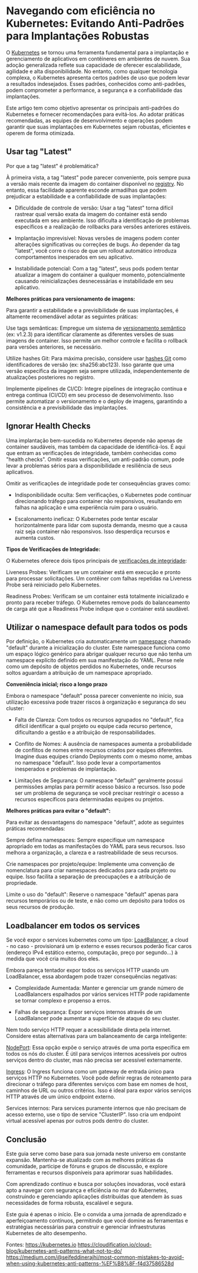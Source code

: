 # Navegando com eficiência no Kubernetes: Evitando Anti-Padrões para Implantações Robustas

O [Kubernetes](https://kubernetes.io/pt-br/) se tornou uma ferramenta fundamental para a implantação e gerenciamento de aplicativos em contêineres em ambientes de nuvem. Sua adoção generalizada reflete sua capacidade de oferecer escalabilidade, agilidade e alta disponibilidade. No entanto, como qualquer tecnologia complexa, o Kubernetes apresenta certos padrões de uso que podem levar a resultados indesejados. Esses padrões, conhecidos como anti-padrões, podem comprometer a performance, a segurança e a confiabilidade das implantações.

Este artigo tem como objetivo apresentar os principais anti-padrões do Kubernetes e fornecer recomendações para evitá-los. Ao adotar práticas recomendadas, as equipes de desenvolvimento e operações podem garantir que suas implantações em Kubernetes sejam robustas, eficientes e operem de forma otimizada.


## **Usar tag "Latest"**

Por que a tag "latest" é problemática?

À primeira vista, a tag "latest" pode parecer conveniente, pois sempre puxa a versão mais recente da imagem do container disponível no [registry](https://hub.docker.com/). No entanto, essa facilidade aparente esconde armadilhas que podem prejudicar a estabilidade e a confiabilidade de suas implantações:

* Dificuldade de controle de versão: Usar a tag "latest" torna difícil rastrear qual versão exata da imagem do container está sendo executada em seu ambiente. Isso dificulta a identificação de problemas específicos e a realização de rollbacks para versões anteriores estáveis.

* Implantação imprevisível: Novas versões de imagens podem conter alterações significativas ou correções de bugs. Ao depender da tag "latest", você corre o risco de que um rollout automático introduza comportamentos inesperados em seu aplicativo.

* Instabilidade potencial: Com a tag "latest", seus pods podem tentar atualizar a imagem do container a qualquer momento, potencialmente causando reinicializações desnecessárias e instabilidade em seu aplicativo.

**Melhores práticas para versionamento de imagens:**

Para garantir a estabilidade e a previsibilidade de suas implantações, é altamente recomendável adotar as seguintes práticas:

Use tags semânticas: Empregue um sistema de [versionamento semântico](https://semver.org/) (ex: v1.2.3) para identificar claramente as diferentes versões de suas imagens de container. Isso permite um melhor controle e facilita o rollback para versões anteriores, se necessário.

Utilize hashes Git: Para máxima precisão, considere usar [hashes Git](https://git-scm.com/docs/git-hash-object) como identificadores de versão (ex: sha256:abc123). Isso garante que uma versão específica da imagem seja sempre utilizada, independentemente de atualizações posteriores no registro.

Implemente pipelines de CI/CD: Integre pipelines de integração contínua e entrega contínua (CI/CD) em seu processo de desenvolvimento. Isso permite automatizar o versionamento e o deploy de imagens, garantindo a consistência e a previsibilidade das implantações.


## **Ignorar Health Checks**

Uma implantação bem-sucedida no Kubernetes depende não apenas de container saudáveis, mas também da capacidade de identificá-los. É aqui que entram as verificações de integridade, também conhecidas como "health checks". Omitir essas verificações, um anti-padrão comum, pode levar a problemas sérios para a disponibilidade e resiliência de seus aplicativos.

Omitir as verificações de integridade pode ter consequências graves como:

* Indisponibilidade oculta: Sem verificações, o Kubernetes pode continuar direcionando tráfego para container não responsivos, resultando em falhas na aplicação e uma experiência ruim para o usuário.

* Escalonamento ineficaz: O Kubernetes pode tentar escalar horizontalmente para lidar com suposta demanda, mesmo que a causa raiz seja container não responsivos. Isso desperdiça recursos e aumenta custos.

**Tipos de Verificações de Integridade:**

O Kubernetes oferece dois tipos principais de [verificações de integridade](https://kubernetes.io/docs/concepts/workloads/pods/pod-lifecycle/#types-of-probe):

Liveness Probes: Verificam se um container está em execução e pronto para processar solicitações. Um contêiner com falhas repetidas na Liveness Probe será reiniciado pelo Kubernetes.

Readiness Probes: Verificam se um container está totalmente inicializado e pronto para receber tráfego. O Kubernetes remove pods do balanceamento de carga até que a Readiness Probe indique que o container está saudável.

## **Utilizar o namespace default para todos os pods**

Por definição, o Kubernetes cria automaticamente um [namespace](https://kubernetes.io/docs/concepts/overview/working-with-objects/namespaces/) chamado "default" durante a inicialização do cluster. Este namespace funciona como um espaço lógico genérico para abrigar qualquer recurso que não tenha um namespace explícito definido em sua manifestação do YAML. Pense nele como um depósito de objetos perdidos no Kubernetes, onde recursos soltos aguardam a atribuição de um namespace apropriado.

**Conveniência inicial; risco a longo prazo**

Embora o namespace "default" possa parecer conveniente no início, sua utilização excessiva pode trazer riscos à organização e segurança do seu cluster:

* Falta de Clareza: Com todos os recursos agrupados no "default", fica difícil identificar a qual projeto ou equipe cada recurso pertence, dificultando a gestão e a atribuição de responsabilidades.

* Conflito de Nomes: A ausência de namespaces aumenta a probabilidade de conflitos de nomes entre recursos criados por equipes diferentes. Imagine duas equipes criando Deployments com o mesmo nome, ambas no namespace "default". Isso pode levar a comportamentos inesperados e problemas de implantação.

* Limitações de Segurança: O namespace "default" geralmente possui permissões amplas para permitir acesso básico a recursos. Isso pode ser um problema de segurança se você precisar restringir o acesso a recursos específicos para determinadas equipes ou projetos.

**Melhores práticas para evitar o "default":**

Para evitar as desvantagens do namespace "default", adote as seguintes práticas recomendadas:

Sempre defina namespaces: Sempre especifique um namespace apropriado em todas as manifestações do YAML para seus recursos. Isso melhora a organização, a clareza e a rastreabilidade de seus recursos.

Crie namespaces por projeto/equipe: Implemente uma convenção de nomenclatura para criar namespaces dedicados para cada projeto ou equipe. Isso facilita a separação de preocupações e a atribuição de propriedade.

Limite o uso do "default": Reserve o namespace "default" apenas para recursos temporários ou de teste, e não como um depósito para todos os seus recursos de produção.

## **Loadbalancer em todos os services**

Se você expor o services kubernetes como um tipo: [LoadBalancer](https://kubernetes.io/docs/concepts/services-networking/service/#loadbalancer), a cloud - no caso - provisionará um ip externo e esses recursos poderão ficar caros (endereço IPv4 estático externo, computação, preço por segundo…) à medida que você cria muitos dos eles.

Embora pareça tentador expor todos os serviços HTTP usando um LoadBalancer, essa abordagem pode trazer consequências negativas:

* Complexidade Aumentada: Manter e gerenciar um grande número de LoadBalancers espalhados por vários services HTTP pode rapidamente se tornar complexo e propenso a erros.

* Falhas de segurança: Expor serviços internos através de um LoadBalancer pode aumentar a superfície de ataque do seu cluster.

Nem todo serviço HTTP requer a acessibilidade direta pela internet. Considere estas alternativas para um balanceamento de carga inteligente:

[NodePort](https://kubernetes.io/docs/concepts/services-networking/service/#type-nodeport): Essa opção expõe o serviço através de uma porta específica em todos os nós do cluster. É útil para serviços internos acessíveis por outros serviços dentro do cluster, mas não precisa ser acessível externamente.

[Ingress](https://kubernetes.io/docs/concepts/services-networking/ingress/): O Ingress funciona como um gateway de entrada único para serviços HTTP no Kubernetes. Você pode definir regras de roteamento para direcionar o tráfego para diferentes serviços com base em nomes de host, caminhos de URL ou outros critérios. Isso é ideal para expor vários serviços HTTP através de um único endpoint externo.

Services internos: Para services puramente internos que não precisam de acesso externo, use o tipo de service "ClusterIP". Isso cria um endpoint virtual acessível apenas por outros pods dentro do cluster.

## Conclusão
Este guia serve como base para sua jornada neste universo em constante expansão. Mantenha-se atualizado com as melhores práticas da comunidade, participe de fóruns e grupos de discussão, e explore ferramentas e recursos disponíveis para aprimorar suas habilidades.

Com aprendizado contínuo e busca por soluções inovadoras, você estará apto a navegar com segurança e eficiência no mar do Kubernetes, construindo e gerenciando aplicações distribuídas que atendem às suas necessidades de forma robusta, escalável e segura.

Este guia é apenas o início. Ele o convida a uma jornada de aprendizado e aperfeiçoamento contínuos, permitindo que você domine as ferramentas e estratégias necessárias para construir e gerenciar infraestruturas Kubernetes de alto desempenho.

Fontes: 
https://kubernetes.io
https://cloudification.io/cloud-blog/kubernetes-anti-patterns-what-not-to-do/
https://medium.com/@seifeddinerajhi/most-common-mistakes-to-avoid-when-using-kubernetes-anti-patterns-%EF%B8%8F-f4d37586528d
